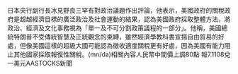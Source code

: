 日本央行副行長冰見野良三罕有對政治議題作出評論，他表示，美國政府的關稅政府是超越經濟目標的廣泛政治及社會運動的結果，認為美國政府採取整體方法，將政治、經濟及文化事務視為「單一及不可分割政策議程的一部分」。他稱，美國總統特朗普不受傳統智慧及正統觀念的束縛，雖然經濟學教科書宣揚自由貿易的好處，但像美國這樣的超級大國可能認為徵收適度關稅更有好處，因為美國有能力阻止其他國家採取報復性關稅。(mn/da)相關內容人民幣中間價上調80點  報7.1108兌一美元AASTOCKS新聞